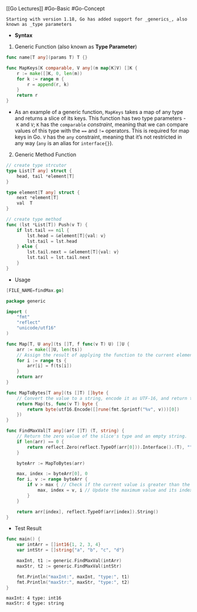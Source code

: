 [[Go Lectures]] #Go-Basic #Go-Concept 

	Starting with version 1.18, Go has added support for _generics_, also known as _type parameters

- **Syntax**
1. Generic Function (also known as **Type Parameter**)
```go
func name[T any](params T) T {}

func MapKeys[K comparable, V any](m map[K]V) []K {
    r := make([]K, 0, len(m))
    for k := range m {
        r = append(r, k)
    }
    return r
}
```
- As an example of a generic function, `MapKeys` takes a map of any type and returns a slice of its keys. This function has two type parameters - `K` and `V`; `K` has the `comparable` _constraint_, meaning that we can compare values of this type with the `==` and `!=` operators. This is required for map keys in Go. `V` has the `any` constraint, meaning that it’s not restricted in any way (`any` is an alias for `interface{}`).

2. Generic Method Function
```go
// create type strcutor
type List[T any] struct {
	head, tail *element[T]
}

type element[T any] struct {
	next *element[T]
	val  T
}

// create type method
func (lst *List[T]) Push(v T) {
	if lst.tail == nil {
		lst.head = &element[T]{val: v}
		lst.tail = lst.head
	} else {
		lst.tail.next = &element[T]{val: v}
		lst.tail = lst.tail.next
	}
}
```


 - Usage
```go
[FILE_NAME=findMax.go]

package generic

import (
	"fmt"
	"reflect"
	"unicode/utf16"
)

func Map[T, U any](ts []T, f func(v T) U) []U {
	arr := make([]U, len(ts))
	// Assign the result of applying the function to the current element to the corresponding index in the new array.
	for i := range ts {
		arr[i] = f(ts[i])
	}
	return arr
}

func MapToBytes[T any](ts []T) []byte {
	// Convert the value to a string, encode it as UTF-16, and return the first byte.
	return Map(ts, func(v T) byte {
		return byte(utf16.Encode([]rune(fmt.Sprintf("%v", v)))[0])
	})
}

func FindMaxVal[T any](arr []T) (T, string) {
	// Return the zero value of the slice's type and an empty string.
	if len(arr) == 0 {
		return reflect.Zero(reflect.TypeOf(arr[0])).Interface().(T), ""
	}

	byteArr := MapToBytes(arr)

	max, index := byteArr[0], 0
	for i, v := range byteArr {
		if v > max { // Check if the current value is greater than the current maximum.
			max, index = v, i // Update the maximum value and its index.
		}
	}

	return arr[index], reflect.TypeOf(arr[index]).String()
}
```

- Test Result
```go
func main() {
	var intArr = []int16{1, 2, 3, 4}
	var intStr = []string{"a", "b", "c", "d"}

	maxInt, t1 := generic.FindMaxVal(intArr)
	maxStr, t2 := generic.FindMaxVal(intStr)

	fmt.Println("maxInt:", maxInt, "type:", t1)
	fmt.Println("maxStr:", maxStr, "type:", t2)
}


```

```compile
maxInt: 4 type: int16
maxStr: d type: string
```